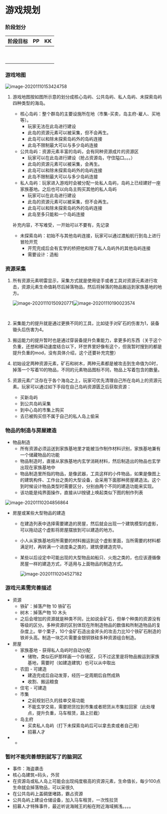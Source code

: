 

# 游戏规划



### 阶段划分

| 阶段目标 |  PP  |  KK  |
| :------: | :--: | :--: |
|          |      |      |
|          |      |      |
|          |      |      |
|          |      |      |
|          |      |      |
|          |      |      |
|          |      |      |
|          |      |      |
|          |      |      |



### 游戏地图

![image-20201110153424758](C:\Users\Administrator\AppData\Roaming\Typora\typora-user-images\image-20201110153424758.png)

1. 游戏地图按如图所示意的划分成核心岛屿、公共岛屿、私人岛屿、未探索岛屿四种类型的海岛。

   - 核心岛屿：整个群岛的主要设施所在地（市集-买卖，岛主府-雇人、买地 等）。
     - 玩家无法在此岛进行建设
     - 此岛的资源元素可以被采集，但不会再生。
     - 此岛可以和除未探索岛屿外的岛屿连接
     - 此岛不限制最大可以与多少岛屿连接
   - 公共岛屿：资源元素丰富的岛屿，会有同种资源成片的资源区
     - 玩家可以在此岛进行建设（抢占资源岛，守住隘口。。。）
     - 此岛的资源元素可以被采集，会再生。
     - 此岛可以和除未探索岛屿外的岛屿连接
     - 此岛不限制最大可以与多少岛屿连接
   - 私人岛屿：玩家进入游戏时会被分配一处私人岛屿，岛屿上已经建好一座家族基地。之后也可以向岛主购买其他的私人岛屿
     - 玩家可以在此岛进行建设
     - 此岛的资源元素可以被采集，但不会再生。
     - 此岛可以和除未探索岛屿外的岛屿连接
     - 此岛至多只能和一个岛屿连接

   

   补充内容，不写难受，一开始可以不要有，先记录

   - 未探索岛屿：初始不与其他岛屿连接，玩家可以通过渡船航行到岛上进行冒险开荒
     - 开荒完成后会有玄学的桥把他和除了私人岛屿外的其他岛屿连接
     - 需要设计：造船



### 资源采集

1. 所有资源元素明雷显示，采集方式就是使用徒手或者工具对资源元素进行攻击，资源元素生命值耗尽后掉落物品，然后将掉落的物品搬运到家族基地的地方。

   ![image-20201110150920771](C:\Users\Administrator\AppData\Roaming\Typora\typora-user-images\image-20201110150920771.png)![image-20201110190023574](C:\Users\Administrator\AppData\Roaming\Typora\typora-user-images\image-20201110190023574.png)

   ​                                  																								

2. 采集能力的提升就是通过更换不同的工具，比如徒手对矿石的伤害为1，装备锄头后伤害为4。

3. 搬运能力的提升暂时也是通过穿装备提升负重能力，拿更多的东西（关于这个负重，还想和移动速度结合以下，环世界里好像有这个，但我暂时搜到的都是提升负重的mod，没有具体介绍，这个还要补充完整）

4. 初始设定两种资源元素，矿石和树木，两种元素都是被攻击到生命值为0时，掉落一个写着10的物品，不同的元素物品图标不同，物品上写着包含的数量。

5. 资源元素广泛存在于各个海岛之上，玩家可优先清理自己所在岛屿上的资源元素。玩家可以通过如下手段在自己岛屿资源匮乏后获取资源：
   - 买新岛屿
   - 到公共岛屿采集
   - 到中心岛的市集上购买
   - 去已被购买但不属于自己的私人岛上偷采



### 物品的制造与房屋建造

- 物品制造
  - 所有资源必须运送到家族基地里才能被当作制作材料识别，家族基地兼有一个储藏物品的功能
  - 物品制造时，直接从家族基地内玄学消耗材料，然后制造出的物品也玄学出现在家族基地中
  - 物品制造里所指的物品，是像武器，工具这样的小件物品，如果是像图上的建筑构件、工作台之类的大型设备，会采用下面那种房屋建造法。这个到时候设计物品类型时需要区分，分别由两个不同的建造功能来实现。
  - 该功能是纯界面操作，直接从UI按键上唤起类似下图的制作列表

![image-20201110204856864](C:\Users\Administrator\AppData\Roaming\Typora\typora-user-images\image-20201110204856864.png)

- 房屋或某些大型物品的建造

  - 在建造列表中选择需要建造的房屋，然后就会出现一个建筑模型的虚影，可以拖动这个虚影将房屋摆放到可以建造的地方。

  - 小人从家族基地将所需要的材料搬运到这个虚影里面，当所需要的材料都满足时，再转满一个进度条之类的，建筑便建造完毕。

  - 某些以后设定中可能出现的大型物品如船只、火炮之类的，也应该遵循像房屋一样的建造方式，不适用与上面物品的制造方式。

    ![image-20201110204527182](C:\Users\Administrator\AppData\Roaming\Typora\typora-user-images\image-20201110204527182.png)





### 游戏元素需完善描述

- 资源
  - 铁矿：掉落产物 10 铁矿石
  - 树木：掉落产物 10 木头
  - 之后会增加的资源就是种类不同，比如说金矿石，但单个种类的资源没有等级的区分。多种资源的区别体现在所制造物品的数值和所制造物品的复杂度上。举个栗子，10个金矿石造出金斧头的攻击力比10个铁矿石制造的铁斧头高。制造一块芯片需要金银铜铁硅多种资源组合制造。
- 房屋
  - 家族基地 - 获得私人岛屿时自动分配
    - 储物，类似石炉那样画一个存储区，只不过这里是将物品搬运到家族基地，需要时（如建造建筑）也可以从中取出
  - 农田 - 可建造
    - 建造完成后自动发芽，经历一定周期后自然成熟
    - 收割、搬运粮食
  - 住宅 - 可建造
  - 市集
    - 之前规划已久的挂单交易功能
    - 不能玄学交易，需要把货拉到市集或者把货从市集拉回家（此处埋点，提升负重，马车租赁，路上拦截）
  - 岛主府
    - 买卖私人岛屿（打下未探索岛屿后可以拿去卖或者自己用）
    - 招募人才
- 
  - 





### 暂时不能完善想到就写了的脑洞区

- 事件：海盗袭击  
- 核心岛建筑=码头，外贸
- 在资源岛或私人岛上可能会出现纯度极高的资源元素，生命值长，每少100点生命就会掉落物品，可以采很久
- 在公共岛屿上盖碉堡堵路，霸占资源
- 公共岛屿上建设仓储设备，加入马车租赁，一次性拉货
- 招募人才特殊事件，最近听说海贼王的船在附近海域搁浅。。。。


